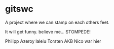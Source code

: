 # gitswc
A project where we can stamp on each others feet.

It will get funny. believe me...
STOMPEDE!






Philipp Azeroy lalelu Torsten AKB Nico war hier

